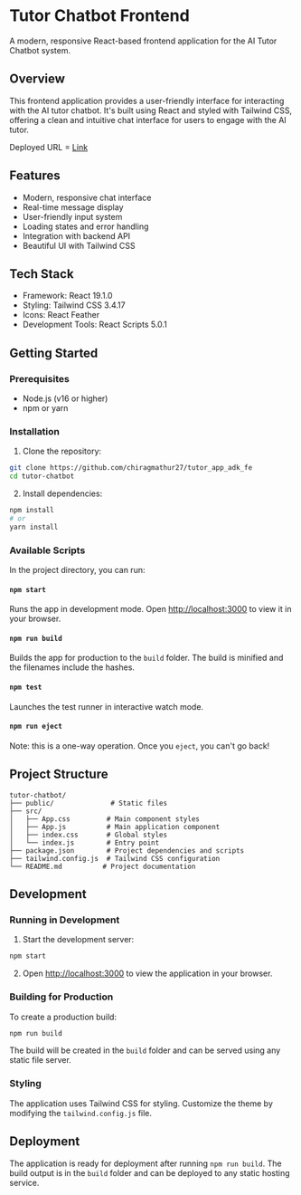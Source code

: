 # Tutor Chatbot Frontend

A modern, responsive React-based frontend application for the AI Tutor Chatbot system.

## Overview

This frontend application provides a user-friendly interface for interacting with the AI tutor chatbot. It's built using React and styled with Tailwind CSS, offering a clean and intuitive chat interface for users to engage with the AI tutor.


Deployed URL = [Link](https://tutor-app-adk-fe.vercel.app/)

## Features

- Modern, responsive chat interface
- Real-time message display
- User-friendly input system
- Loading states and error handling
- Integration with backend API
- Beautiful UI with Tailwind CSS

## Tech Stack

- Framework: React 19.1.0
- Styling: Tailwind CSS 3.4.17
- Icons: React Feather
- Development Tools: React Scripts 5.0.1

## Getting Started

### Prerequisites

- Node.js (v16 or higher)
- npm or yarn

### Installation

1. Clone the repository:
```bash
git clone https://github.com/chiragmathur27/tutor_app_adk_fe
cd tutor-chatbot
```

2. Install dependencies:
```bash
npm install
# or
yarn install
```

### Available Scripts

In the project directory, you can run:

#### `npm start`

Runs the app in development mode. Open [http://localhost:3000](http://localhost:3000) to view it in your browser.

#### `npm run build`

Builds the app for production to the `build` folder. The build is minified and the filenames include the hashes.

#### `npm test`

Launches the test runner in interactive watch mode.

#### `npm run eject`

Note: this is a one-way operation. Once you `eject`, you can't go back!

## Project Structure

```
tutor-chatbot/
├── public/              # Static files
├── src/
│   ├── App.css         # Main component styles
│   ├── App.js          # Main application component
│   ├── index.css       # Global styles
│   └── index.js        # Entry point
├── package.json        # Project dependencies and scripts
├── tailwind.config.js  # Tailwind CSS configuration
└── README.md          # Project documentation
```

## Development

### Running in Development

1. Start the development server:
```bash
npm start
```

2. Open [http://localhost:3000](http://localhost:3000) to view the application in your browser.

### Building for Production

To create a production build:
```bash
npm run build
```

The build will be created in the `build` folder and can be served using any static file server.

### Styling

The application uses Tailwind CSS for styling. Customize the theme by modifying the `tailwind.config.js` file.

## Deployment

The application is ready for deployment after running `npm run build`. The build output is in the `build` folder and can be deployed to any static hosting service.
